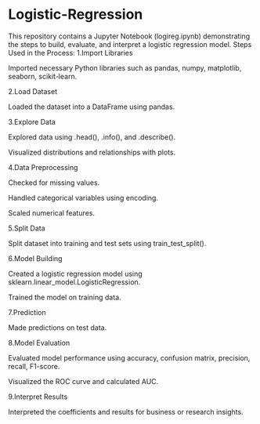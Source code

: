# Logistic-Regression
This repository contains a Jupyter Notebook (logireg.ipynb) demonstrating the steps to build, evaluate, and interpret a logistic regression model.
Steps Used in the Process:
1.Import Libraries

Imported necessary Python libraries such as pandas, numpy, matplotlib, seaborn, scikit-learn.

2.Load Dataset

Loaded the dataset into a DataFrame using pandas.

3.Explore Data

Explored data using .head(), .info(), and .describe().

Visualized distributions and relationships with plots.

4.Data Preprocessing

Checked for missing values.

Handled categorical variables using encoding.

Scaled numerical features.

5.Split Data

Split dataset into training and test sets using train_test_split().

6.Model Building

Created a logistic regression model using sklearn.linear_model.LogisticRegression.

Trained the model on training data.

7.Prediction

Made predictions on test data.

8.Model Evaluation

Evaluated model performance using accuracy, confusion matrix, precision, recall, F1-score.

Visualized the ROC curve and calculated AUC.

9.Interpret Results

Interpreted the coefficients and results for business or research insights.
